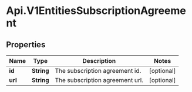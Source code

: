 # Api.V1EntitiesSubscriptionAgreement

## Properties

Name | Type | Description | Notes
------------ | ------------- | ------------- | -------------
**id** | **String** | The subscription agreement id. | [optional] 
**url** | **String** | The subscription agreement url. | [optional] 


